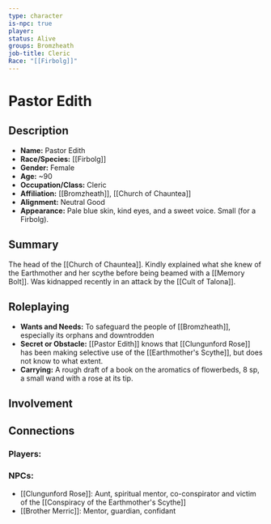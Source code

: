 ```yaml
---
type: character
is-npc: true
player: 
status: Alive
groups: Bromzheath
job-title: Cleric
Race: "[[Firbolg]]"
---
```

# Pastor Edith

## Description
- **Name:** Pastor Edith
- **Race/Species:** [[Firbolg]]
- **Gender:** Female
- **Age:** ~90
- **Occupation/Class:** Cleric 
- **Affiliation:** [[Bromzheath]], [[Church of Chauntea]]
- **Alignment:** Neutral Good
- **Appearance:** Pale blue skin, kind eyes, and a sweet voice. Small (for a Firbolg).

## Summary
The head of the [[Church of Chauntea]]. Kindly explained what she knew of the Earthmother and her scythe before being beamed with a [[Memory Bolt]]. Was kidnapped recently in an attack by the [[Cult of Talona]].

## Roleplaying
 - **Wants and Needs:** To safeguard the people of [[Bromzheath]], especially its orphans and downtrodden
 - **Secret or Obstacle:** [[Pastor Edith]] knows that [[Clungunford Rose]] has been making selective use of the  [[Earthmother's Scythe]], but does not know to what extent.
 - **Carrying:** A rough draft of a book on the aromatics of flowerbeds, 8 sp, a small wand with a rose at its tip.


## Involvement


## Connections

### Players:


### NPCs:
- [[Clungunford Rose]]: Aunt, spiritual mentor, co-conspirator and victim of the [[Conspiracy of the Earthmother's Scythe]]
- [[Brother Merric]]: Mentor, guardian, confidant
